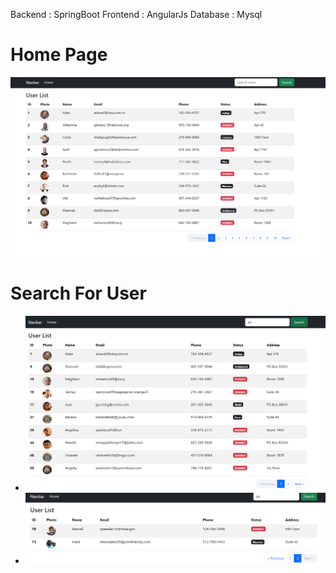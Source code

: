 Backend : SpringBoot
Frontend : AngularJs
Database : Mysql

# Home Page
![homepage.png](ss%2Fhomepage.png)

# Search For User
* ![searchUser.png](ss%2FsearchUser.png)
* ![searchUser2.png](ss%2FsearchUser2.png)
